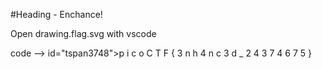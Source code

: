 #Heading - Enchance!

Open drawing.flag.svg with vscode

code -->
   id="tspan3748">p </tspan><tspan
   id="tspan3754">i </tspan><tspan
   id="tspan3756">c </tspan><tspan
   id="tspan3758">o </tspan><tspan
   id="tspan3760">C </tspan><tspan
   id="tspan3762">T </tspan><tspan
   id="tspan3764">F { 3 n h 4 n </tspan><tspan
   id="tspan3752">c 3 d _ 2 4 3 7 4 6 7 5 }</tspan></text>
